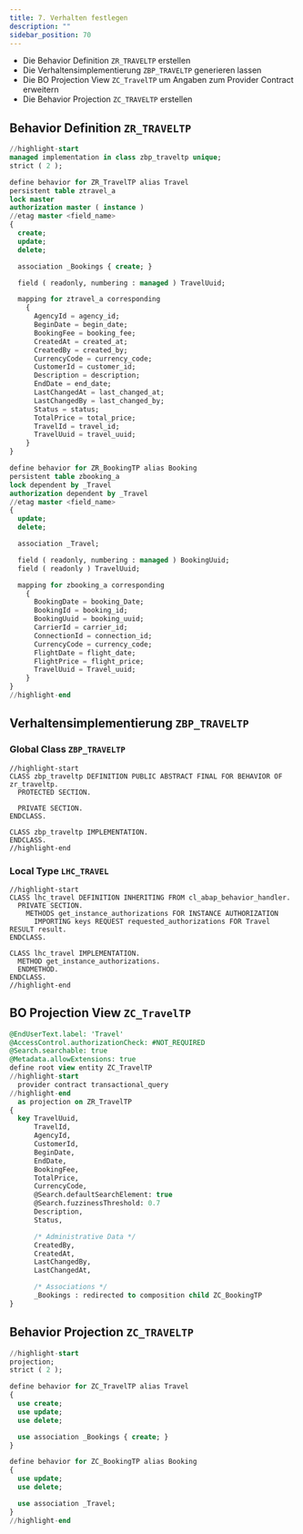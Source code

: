 ```yaml
---
title: 7. Verhalten festlegen
description: ""
sidebar_position: 70
---
```


- Die Behavior Definition `ZR_TRAVELTP` erstellen
- Die Verhaltensimplementierung `ZBP_TRAVELTP` generieren lassen
- Die BO Projection View `ZC_TravelTP` um Angaben zum Provider Contract erweitern
- Die Behavior Projection `ZC_TRAVELTP` erstellen

## Behavior Definition `ZR_TRAVELTP`

```sql showLineNumbers
//highlight-start
managed implementation in class zbp_traveltp unique;
strict ( 2 );

define behavior for ZR_TravelTP alias Travel
persistent table ztravel_a
lock master
authorization master ( instance )
//etag master <field_name>
{
  create;
  update;
  delete;

  association _Bookings { create; }

  field ( readonly, numbering : managed ) TravelUuid;

  mapping for ztravel_a corresponding
    {
      AgencyId = agency_id;
      BeginDate = begin_date;
      BookingFee = booking_fee;
      CreatedAt = created_at;
      CreatedBy = created_by;
      CurrencyCode = currency_code;
      CustomerId = customer_id;
      Description = description;
      EndDate = end_date;
      LastChangedAt = last_changed_at;
      LastChangedBy = last_changed_by;
      Status = status;
      TotalPrice = total_price;
      TravelId = travel_id;
      TravelUuid = travel_uuid;
    }
}

define behavior for ZR_BookingTP alias Booking
persistent table zbooking_a
lock dependent by _Travel
authorization dependent by _Travel
//etag master <field_name>
{
  update;
  delete;

  association _Travel;

  field ( readonly, numbering : managed ) BookingUuid;
  field ( readonly ) TravelUuid;

  mapping for zbooking_a corresponding
    {
      BookingDate = booking_Date;
      BookingId = booking_id;
      BookingUuid = booking_uuid;
      CarrierId = carrier_id;
      ConnectionId = connection_id;
      CurrencyCode = currency_code;
      FlightDate = flight_date;
      FlightPrice = flight_price;
      TravelUuid = Travel_uuid;
    }
}
//highlight-end
```

## Verhaltensimplementierung `ZBP_TRAVELTP`

### Global Class `ZBP_TRAVELTP`

```abap title="ZBP_TRAVELTP.abap" showLineNumbers
//highlight-start
CLASS zbp_traveltp DEFINITION PUBLIC ABSTRACT FINAL FOR BEHAVIOR OF zr_traveltp.
  PROTECTED SECTION.

  PRIVATE SECTION.
ENDCLASS.

CLASS zbp_traveltp IMPLEMENTATION.
ENDCLASS.
//highlight-end
```

### Local Type `LHC_TRAVEL`

```abap title="ZBP_TRAVELTP.abap" shwoLineNumbers
//highlight-start
CLASS lhc_travel DEFINITION INHERITING FROM cl_abap_behavior_handler.
  PRIVATE SECTION.
    METHODS get_instance_authorizations FOR INSTANCE AUTHORIZATION
      IMPORTING keys REQUEST requested_authorizations FOR Travel RESULT result.
ENDCLASS.

CLASS lhc_travel IMPLEMENTATION.
  METHOD get_instance_authorizations.
  ENDMETHOD.
ENDCLASS.
//highlight-end
```

## BO Projection View `ZC_TravelTP`

```sql showLineNumbers
@EndUserText.label: 'Travel'
@AccessControl.authorizationCheck: #NOT_REQUIRED
@Search.searchable: true
@Metadata.allowExtensions: true
define root view entity ZC_TravelTP
//highlight-start
  provider contract transactional_query
//highlight-end
  as projection on ZR_TravelTP
{
  key TravelUuid,
      TravelId,
      AgencyId,
      CustomerId,
      BeginDate,
      EndDate,
      BookingFee,
      TotalPrice,
      CurrencyCode,
      @Search.defaultSearchElement: true
      @Search.fuzzinessThreshold: 0.7
      Description,
      Status,

      /* Administrative Data */
      CreatedBy,
      CreatedAt,
      LastChangedBy,
      LastChangedAt,

      /* Associations */
      _Bookings : redirected to composition child ZC_BookingTP
}
```

## Behavior Projection `ZC_TRAVELTP`

```sql showLineNumbers
//highlight-start
projection;
strict ( 2 );

define behavior for ZC_TravelTP alias Travel
{
  use create;
  use update;
  use delete;

  use association _Bookings { create; }
}

define behavior for ZC_BookingTP alias Booking
{
  use update;
  use delete;

  use association _Travel;
}
//highlight-end
```

